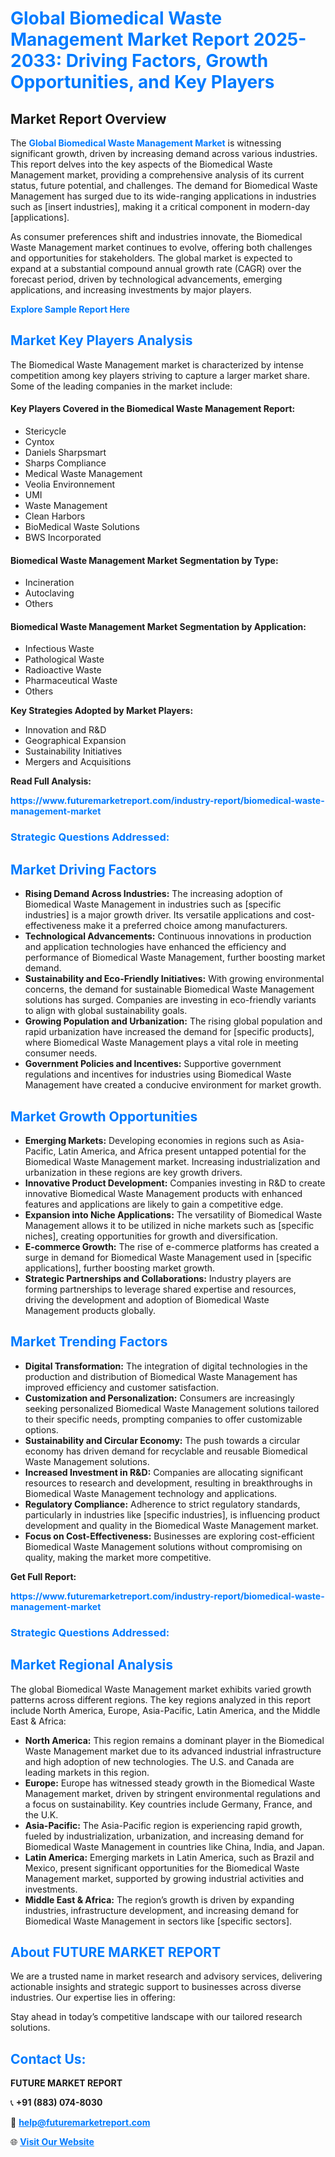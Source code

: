 <h1 style="color: #007BFF;">Global Biomedical Waste Management Market Report 2025-2033: Driving Factors, Growth Opportunities, and Key Players</h1>

<section id="overview">
<h2>Market Report Overview</h2>
<p>The <a href="https://www.futuremarketreport.com/industry-report/biomedical-waste-management-market" style="color: #007BFF; text-decoration: none;"><strong>Global Biomedical Waste Management Market</strong></a> is witnessing significant growth, driven by increasing demand across various industries. This report delves into the key aspects of the Biomedical Waste Management market, providing a comprehensive analysis of its current status, future potential, and challenges. The demand for Biomedical Waste Management has surged due to its wide-ranging applications in industries such as [insert industries], making it a critical component in modern-day [applications].</p>
<p>As consumer preferences shift and industries innovate, the Biomedical Waste Management market continues to evolve, offering both challenges and opportunities for stakeholders. The global market is expected to expand at a substantial compound annual growth rate (CAGR) over the forecast period, driven by technological advancements, emerging applications, and increasing investments by major players.</p>
</section>

<section id="overview">
<p><a href="https://www.futuremarketreport.com/request-sample/reportId=64392" style="color: #007BFF; text-decoration: none;"><strong>Explore Sample Report Here</strong></a></p>
</section>

<section id="key-players">
<h2 style="color: #007BFF;">Market Key Players Analysis</h2>
<p>The Biomedical Waste Management market is characterized by intense competition among key players striving to capture a larger market share. Some of the leading companies in the market include:</p>
<h4>Key Players Covered in the Biomedical Waste Management Report:</h4>
<ul><li>Stericycle</li><li>Cyntox</li><li>Daniels Sharpsmart</li><li>Sharps Compliance</li><li>Medical Waste Management</li><li>Veolia Environnement</li><li>UMI</li><li>Waste Management</li><li>Clean Harbors</li><li>BioMedical Waste Solutions</li><li>BWS Incorporated</li></ul>
<h4>Biomedical Waste Management Market Segmentation by Type:</h4>
<ul><li>Incineration</li><li>Autoclaving</li><li>Others</li></ul>

<h4>Biomedical Waste Management Market Segmentation by Application:</h4>
<ul><li>Infectious Waste</li><li>Pathological Waste</li><li>Radioactive Waste</li><li>Pharmaceutical Waste</li><li>Others</li></ul>
<p><strong>Key Strategies Adopted by Market Players:</strong></p>
<ul>
<li>Innovation and R&D</li>
<li>Geographical Expansion</li>
<li>Sustainability Initiatives</li>
<li>Mergers and Acquisitions</li>
</ul>
</section>

<section>
<p><strong>Read Full Analysis: </strong></p><a href="https://www.futuremarketreport.com/industry-report/biomedical-waste-management-market" style="color: #007BFF; text-decoration: none;"><strong>https://www.futuremarketreport.com/industry-report/biomedical-waste-management-market</strong></a>
<h3 style="color: #007BFF;">Strategic Questions Addressed:</h3>
</section>

<section id="driving-factors">
<h2 style="color: #007BFF;">Market Driving Factors</h2>
<ul>
<li><strong>Rising Demand Across Industries:</strong> The increasing adoption of Biomedical Waste Management in industries such as [specific industries] is a major growth driver. Its versatile applications and cost-effectiveness make it a preferred choice among manufacturers.</li>
<li><strong>Technological Advancements:</strong> Continuous innovations in production and application technologies have enhanced the efficiency and performance of Biomedical Waste Management, further boosting market demand.</li>
<li><strong>Sustainability and Eco-Friendly Initiatives:</strong> With growing environmental concerns, the demand for sustainable Biomedical Waste Management solutions has surged. Companies are investing in eco-friendly variants to align with global sustainability goals.</li>
<li><strong>Growing Population and Urbanization:</strong> The rising global population and rapid urbanization have increased the demand for [specific products], where Biomedical Waste Management plays a vital role in meeting consumer needs.</li>
<li><strong>Government Policies and Incentives:</strong> Supportive government regulations and incentives for industries using Biomedical Waste Management have created a conducive environment for market growth.</li>
</ul>
</section>

<section id="growth-opportunities">
<h2 style="color: #007BFF;">Market Growth Opportunities</h2>
<ul>
<li><strong>Emerging Markets:</strong> Developing economies in regions such as Asia-Pacific, Latin America, and Africa present untapped potential for the Biomedical Waste Management market. Increasing industrialization and urbanization in these regions are key growth drivers.</li>
<li><strong>Innovative Product Development:</strong> Companies investing in R&D to create innovative Biomedical Waste Management products with enhanced features and applications are likely to gain a competitive edge.</li>
<li><strong>Expansion into Niche Applications:</strong> The versatility of Biomedical Waste Management allows it to be utilized in niche markets such as [specific niches], creating opportunities for growth and diversification.</li>
<li><strong>E-commerce Growth:</strong> The rise of e-commerce platforms has created a surge in demand for Biomedical Waste Management used in [specific applications], further boosting market growth.</li>
<li><strong>Strategic Partnerships and Collaborations:</strong> Industry players are forming partnerships to leverage shared expertise and resources, driving the development and adoption of Biomedical Waste Management products globally.</li>
</ul>
</section>

<section id="trending-factors">
<h2 style="color: #007BFF;">Market Trending Factors</h2>
<ul>
<li><strong>Digital Transformation:</strong> The integration of digital technologies in the production and distribution of Biomedical Waste Management has improved efficiency and customer satisfaction.</li>
<li><strong>Customization and Personalization:</strong> Consumers are increasingly seeking personalized Biomedical Waste Management solutions tailored to their specific needs, prompting companies to offer customizable options.</li>
<li><strong>Sustainability and Circular Economy:</strong> The push towards a circular economy has driven demand for recyclable and reusable Biomedical Waste Management solutions.</li>
<li><strong>Increased Investment in R&D:</strong> Companies are allocating significant resources to research and development, resulting in breakthroughs in Biomedical Waste Management technology and applications.</li>
<li><strong>Regulatory Compliance:</strong> Adherence to strict regulatory standards, particularly in industries like [specific industries], is influencing product development and quality in the Biomedical Waste Management market.</li>
<li><strong>Focus on Cost-Effectiveness:</strong> Businesses are exploring cost-efficient Biomedical Waste Management solutions without compromising on quality, making the market more competitive.</li>
</ul>
</section>

<section>
<p><strong>Get Full Report: </strong></p><a href="https://www.futuremarketreport.com/industry-report/biomedical-waste-management-market" style="color: #007BFF; text-decoration: none;"><strong>https://www.futuremarketreport.com/industry-report/biomedical-waste-management-market</strong></a>
<h3 style="color: #007BFF;">Strategic Questions Addressed:</h3>
</section>


<section id="regional-analysis">
<h2 style="color: #007BFF;">Market Regional Analysis</h2>
<p>The global Biomedical Waste Management market exhibits varied growth patterns across different regions. The key regions analyzed in this report include North America, Europe, Asia-Pacific, Latin America, and the Middle East & Africa:</p>
<ul>
<li><strong>North America:</strong> This region remains a dominant player in the Biomedical Waste Management market due to its advanced industrial infrastructure and high adoption of new technologies. The U.S. and Canada are leading markets in this region.</li>
<li><strong>Europe:</strong> Europe has witnessed steady growth in the Biomedical Waste Management market, driven by stringent environmental regulations and a focus on sustainability. Key countries include Germany, France, and the U.K.</li>
<li><strong>Asia-Pacific:</strong> The Asia-Pacific region is experiencing rapid growth, fueled by industrialization, urbanization, and increasing demand for Biomedical Waste Management in countries like China, India, and Japan.</li>
<li><strong>Latin America:</strong> Emerging markets in Latin America, such as Brazil and Mexico, present significant opportunities for the Biomedical Waste Management market, supported by growing industrial activities and investments.</li>
<li><strong>Middle East & Africa:</strong> The region’s growth is driven by expanding industries, infrastructure development, and increasing demand for Biomedical Waste Management in sectors like [specific sectors].</li>
</ul>
</section>

<footer>
<h2 style="color: #007BFF;">About FUTURE MARKET REPORT</h2>
<p>We are a trusted name in market research and advisory services, delivering actionable insights and strategic support to businesses across diverse industries. Our expertise lies in offering:</p>

<p>Stay ahead in today’s competitive landscape with our tailored research solutions.</p>

<h2 style="color: #007BFF;">Contact Us:</h2>
<p><strong>FUTURE MARKET REPORT</strong></p>
<p>📞 <strong>+91 (883) 074-8030</strong></p>
<p>📧 <strong><a href="mailto:help@futuremarketreport.com" style="color: #007BFF;">help@futuremarketreport.com</a></strong></p>
<p>🌐 <strong><a href="https://www.futuremarketreport.com/" style="color: #007BFF;">Visit Our Website</a></strong></p>
</footer>